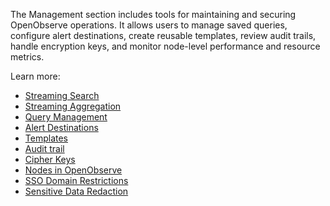 The Management section includes tools for maintaining and securing OpenObserve operations. It allows users to manage saved queries, configure alert destinations, create reusable templates, review audit trails, handle encryption keys, and monitor node-level performance and resource metrics.

Learn more: 

- [Streaming Search](../management/streaming-search/)
- [Streaming Aggregation](../management/aggregation-cache/)
- [Query Management](../management/query-management/)
- [Alert Destinations](../management/alert-destinations/)
- [Templates](../management/templates/)
- [Audit trail](../management/audit-trail/)
- [Cipher Keys](../management/cipher-keys/)
- [Nodes in OpenObserve](../management/nodes/)
- [SSO Domain Restrictions](../management/sso-domain-restrictions/)
- [Sensitive Data Redaction](../management/sensitive-data-redaction/)


